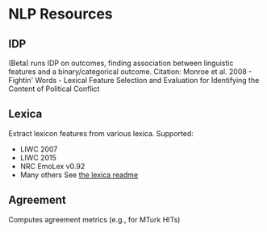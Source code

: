 # NLP Resources #

## IDP ##
(Beta) runs IDP on outcomes, finding association between linguistic features and a binary/categorical outcome.
Citation: Monroe et al. 2008 - Fightin' Words - Lexical Feature Selection and Evaluation for Identifying the Content of Political Conflict

## Lexica ##
Extract lexicon features from various lexica. Supported:
- LIWC 2007
- LIWC 2015
- NRC EmoLex v0.92
- Many others
See [the lexica readme](lexica/README.md)

## Agreement
Computes agreement metrics (e.g., for MTurk HITs)
